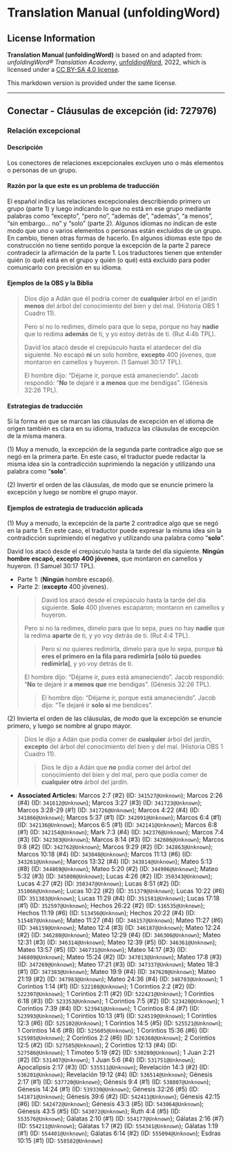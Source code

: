 # Translation Manual (unfoldingWord)

## License Information

**Translation Manual (unfoldingWord)** is based on and adapted from: _unfoldingWord® Translation Academy_, [unfoldingWord](https://unfoldingword.org/utw), 2022, which is licensed under a [CC BY-SA 4.0 license](https://creativecommons.org/licenses/by-sa/4.0/legalcode.en).

This markdown version is provided under the same license.



--------------------------------

## Conectar - Cláusulas de excepción (id: 727976)

### Relación excepcional

#### Descripción

Los conectores de relaciones excepcionales excluyen uno o más elementos o personas de un grupo.

#### Razón por la que este es un problema de traducción

El español indica las relaciones excepcionales describiendo primero un grupo (parte 1\) y luego indicando lo que no está en ese grupo mediante palabras como “excepto”, “pero no”, “además de”, “además”, “a menos”, “sin embargo… no” y “solo” (parte 2\). Algunos idiomas no indican de este modo que uno o varios elementos o personas están excluidos de un grupo. En cambio, tienen otras formas de hacerlo. En algunos idiomas este tipo de construcción no tiene sentido porque la excepción de la parte 2 parece contradecir la afirmación de la parte 1\. Los traductores tienen que entender quién (o qué) está en el grupo y quién (o qué) está excluido para poder comunicarlo con precisión en su idioma.

#### Ejemplos de la OBS y la Biblia

> Dios dijo a Adán que él podría comer de **cualquier** árbol en el jardín **menos** del árbol del conocimiento del bien y del mal. (Historia OBS 1 Cuadro 11\).
> 
> Pero si no lo redimes, dímelo para que lo sepa, porque no hay **nadie** que lo redima **además** de ti, y yo estoy detrás de ti. (Rut 4:4b TPL).
> 
> David los atacó desde el crepúsculo hasta el atardecer del día siguiente. No escapó **ni** un solo hombre, **excepto** 400 jóvenes, que montaron en camellos y huyeron. (1 Samuel 30:17 TPL).
> 
> El hombre dijo: “Déjame ir, porque está amaneciendo”. Jacob respondió: “**No** te dejaré ir **a menos** que me bendigas”. (Génesis 32:26 TPL).

#### Estrategias de traducción

Si la forma en que se marcan las cláusulas de excepción en el idioma de origen también es clara en su idioma, traduzca las cláusulas de excepción de la misma manera.

(1\) Muy a menudo, la excepción de la segunda parte contradice algo que se negó en la primera parte. En este caso, el traductor puede redactar la misma idea sin la contradicción suprimiendo la negación y utilizando una palabra como “**solo**”.

(2\) Invertir el orden de las cláusulas, de modo que se enuncie primero la excepción y luego se nombre el grupo mayor.

#### Ejemplos de estrategia de traducción aplicada

(1\) Muy a menudo, la excepción de la parte 2 contradice algo que se negó en la parte 1\. En este caso, el traductor puede expresar la misma idea sin la contradicción suprimiendo el negativo y utilizando una palabra como “**solo**”.

David los atacó desde el crepúsculo hasta la tarde del día siguiente. **Ningún hombre escapó, excepto 400 jóvenes**, que montaron en camellos y huyeron. (1 Samuel 30:17 TPL).

* Parte 1: (**Ningún** hombre escapó).
* Parte 2: (**excepto** 400 jóvenes).

> > David los atacó desde el crepúsculo hasta la tarde del día siguiente. **Solo** 400 jóvenes escaparon; montaron en camellos y huyeron.
> 
> Pero si no la redimes, dímelo para que lo sepa, pues no hay **nadie** que la redima **aparte** de ti, y yo voy detrás de ti. (Rut 4:4 TPL).
> 
> 
> > Pero si no quieres redimirla, dímelo para que lo sepa, porque **tú eres el primero en la fila para redimirla \[sólo tú puedes redimirla]**, y yo voy detrás de ti.
> 
> El hombre dijo: “Déjame ir, pues está amaneciendo”. Jacob respondió: “**No** te dejaré ir **a menos que** me bendigas”. (Génesis 32:26 TPL).
> 
> 
> > El hombre dijo: “Déjame ir, porque está amaneciendo”. Jacob dijo: “Te dejaré ir **solo si** me bendices”.

(2\) Invierta el orden de las cláusulas, de modo que la excepción se enuncie primero, y luego se nombre al grupo mayor.

> Dios le dijo a Adán que podía comer de **cualquier** árbol del jardín, **excepto** del árbol del conocimiento del bien y del mal. (Historia OBS 1 Cuadro 11\).
> 
> 
> > Dios le dijo a Adán que **no** podía comer del árbol del conocimiento del bien y del mal, pero que podía comer de **cualquier otro** árbol del jardín.

* **Associated Articles:** Marcos 2:7 (#2) (ID: `341527@Unknown`); Marcos 2:26 (#4) (ID: `341612@Unknown`); Marcos 3:27 (#3) (ID: `341723@Unknown`); Marcos 3:28-29 (#1) (ID: `341726@Unknown`); Marcos 4:22 (#4) (ID: `341866@Unknown`); Marcos 5:37 (#1) (ID: `342091@Unknown`); Marcos 6:4 (#1) (ID: `342136@Unknown`); Marcos 6:5 (#1) (ID: `342141@Unknown`); Marcos 6:8 (#1) (ID: `342154@Unknown`); Mark 7:3 (#4) (ID: `342376@Unknown`); Marcos 7:4 (#3) (ID: `342383@Unknown`); Marcos 8:14 (#3) (ID: `342606@Unknown`); Marcos 9:8 (#2) (ID: `342762@Unknown`); Marcos 9:29 (#2) (ID: `342863@Unknown`); Marcos 10:18 (#4) (ID: `343048@Unknown`); Marcos 11:13 (#6) (ID: `343261@Unknown`); Marcos 13:32 (#4) (ID: `343814@Unknown`); Mateo 5:13 (#8) (ID: `344869@Unknown`); Mateo 5:20 (#2) (ID: `344906@Unknown`); Mateo 5:32 (#3) (ID: `345000@Unknown`); Lucas 4:26 (#2) (ID: `350343@Unknown`); Lucas 4:27 (#2) (ID: `350347@Unknown`); Lucas 8:51 (#2) (ID: `351066@Unknown`); Lucas 10:22 (#2) (ID: `351379@Unknown`); Lucas 10:22 (#6) (ID: `351383@Unknown`); Lucas 11:29 (#4) (ID: `351581@Unknown`); Lucas 17:18 (#1) (ID: `352597@Unknown`); Hechos 26:22 (#2) (ID: `516535@Unknown`); Hechos 11:19 (#6) (ID: `513456@Unknown`); Hechos 20:22 (#4) (ID: `515487@Unknown`); Mateo 11:27 (#4) (ID: `346157@Unknown`); Mateo 11:27 (#6) (ID: `346159@Unknown`); Mateo 12:4 (#3) (ID: `346187@Unknown`); Mateo 12:24 (#2) (ID: `346280@Unknown`); Mateo 12:29 (#4) (ID: `346306@Unknown`); Mateo 12:31 (#3) (ID: `346314@Unknown`); Mateo 12:39 (#5) (ID: `346361@Unknown`); Mateo 13:57 (#5) (ID: `346731@Unknown`); Mateo 14:17 (#3) (ID: `346809@Unknown`); Mateo 15:24 (#2) (ID: `347013@Unknown`); Mateo 17:8 (#3) (ID: `347269@Unknown`); Mateo 17:21 (#3) (ID: `347337@Unknown`); Mateo 18:3 (#1) (ID: `347383@Unknown`); Mateo 19:9 (#4) (ID: `347620@Unknown`); Mateo 21:19 (#2) (ID: `347983@Unknown`); Mateo 24:36 (#4) (ID: `348703@Unknown`); 1 Corintios 1:14 (#1) (ID: `522108@Unknown`); 1 Corintios 2:2 (#2) (ID: `522307@Unknown`); 1 Corintios 2:11 (#2) (ID: `522421@Unknown`); 1 Corintios 6:18 (#3) (ID: `523353@Unknown`); 1 Corintios 7:5 (#2) (ID: `523420@Unknown`); 1 Corintios 7:39 (#4) (ID: `523941@Unknown`); 1 Corintios 8:4 (#7) (ID: `523993@Unknown`); 1 Corintios 10:13 (#1) (ID: `524519@Unknown`); 1 Corintios 12:3 (#6) (ID: `525102@Unknown`); 1 Corintios 14:5 (#5) (ID: `525521@Unknown`); 1 Corintios 14:6 (#8) (ID: `525605@Unknown`); 1 Corintios 15:36 (#6) (ID: `525985@Unknown`); 2 Corintios 2:2 (#6) (ID: `526368@Unknown`); 2 Corintios 12:5 (#2) (ID: `527585@Unknown`); 2 Corintios 12:13 (#4) (ID: `527586@Unknown`); 1 Timoteo 5:19 (#2) (ID: `530280@Unknown`); 1 Juan 2:21 (#2) (ID: `531407@Unknown`); 1 Juan 5:6 (#4) (ID: `531751@Unknown`); Apocalipsis 2:17 (#3) (ID: `535511@Unknown`); Revelación 14:3 (#2) (ID: `536201@Unknown`); Revelación 19:12 (#4) (ID: `536514@Unknown`); Génesis 2:17 (#1) (ID: `537720@Unknown`); Génesis 9:4 (#1) (ID: `538807@Unknown`); Génesis 14:24 (#1) (ID: `539330@Unknown`); Génesis 32:26 (#5) (ID: `541871@Unknown`); Génesis 39:6 (#2) (ID: `542411@Unknown`); Génesis 42:15 (#6) (ID: `542472@Unknown`); Génesis 43:3 (#5) (ID: `543064@Unknown`); Génesis 43:5 (#5) (ID: `543072@Unknown`); Ruth 4:4 (#5) (ID: `553576@Unknown`); Gálatas 2:10 (#1) (ID: `554177@Unknown`); Gálatas 2:16 (#7) (ID: `554211@Unknown`); Gálatas 1:7 (#2) (ID: `554341@Unknown`); Gálatas 1:19 (#1) (ID: `554401@Unknown`); Gálatas 6:14 (#2) (ID: `555094@Unknown`); Esdras 10:15 (#1) (ID: `558582@Unknown`)

